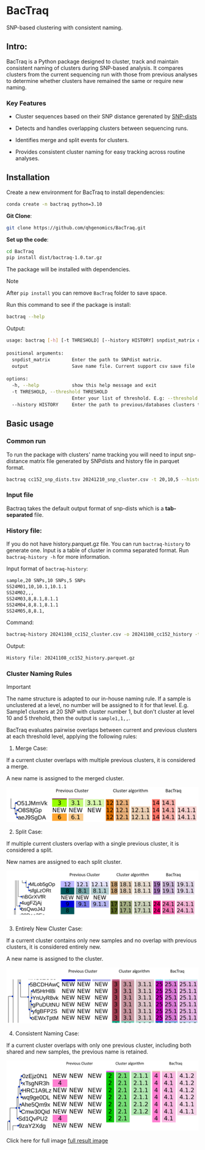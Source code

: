 # BacTraq

SNP-based clustering with consistent naming.

## Intro:

BacTraq is a Python package designed to cluster, track and maintain consistent naming of clusters during SNP-based analysis. It compares clusters from the current sequencing run with those from previous analyses to determine whether clusters have remained the same or require new naming.

### Key Features

- Cluster sequences based on their SNP distance gerenated by [SNP-dists](https://github.com/tseemann/snp-dists)

- Detects and handles overlapping clusters between sequencing runs.

- Identifies merge and split events for clusters.

- Provides consistent cluster naming for easy tracking across routine analyses.


## Installation

Create a new environment for BacTraq to install dependencies:

```bash
conda create -n bactraq python=3.10
```

**Git Clone**:

```bash
git clone https://github.com/qhgenomics/BacTraq.git
```

**Set up the code**:

```bash
cd BacTraq
pip install dist/bactraq-1.0.tar.gz
```

The package will be installed with dependencies. 

>[!NOTE]
> After `pip install` you can remove `BacTraq` folder to save space.

Run this command to see if the package is install:

```bash
bactraq --help
```

Output: 
```bash
usage: bactraq [-h] [-t THRESHOLD] [--history HISTORY] snpdist_matrix output

positional arguments:
  snpdist_matrix        Enter the path to SNPdist matrix.
  output                Save name file. Current support csv save file

options:
  -h, --help            show this help message and exit
  -t THRESHOLD, --threshold THRESHOLD
                        Enter your list of threshold. E.g: --threshold 20,10,5. Default: 20,10,5
  --history HISTORY     Enter the path to previous/databases clusters to match name. This should include sample id and clusters at chosen thresholds. If empty then will have this run as history.
```

## Basic usage

### Common run

To run the package with clusters' name tracking you will need to input snp-distance matrix file generated by SNPdists and history file in parquet format.

```bash 
bactraq cc152_snp_dists.tsv 20241210_snp_cluster.csv -t 20,10,5 --history 20241108_cc152_cluster.parquet.gz
```
### Input file

Bactraq takes the default output format of snp-dists which is a **tab-separated** file.

### History file:

If you do not have history.parquet.gz file. You can run `bactraq-history` to generate one. Input is a table of cluster in comma separated format. 
Run `bactraq-history -h` for more information.

Input format of `bactraq-history`:
```
sample,20 SNPs,10 SNPs,5 SNPs
SS24M01,10,10.1,10.1.1
SS24M02,,,
SS24M03,8,8.1,8.1.1
SS24M04,8,8.1,8.1.1
SS24M05,8,8.1,
```

Command:
```bash 
bactraq-history 20241108_cc152_cluster.csv -o 20241108_cc152_history -t 20,10,5
```

Output:
```bash 
History file: 20241108_cc152_history.parquet.gz
```

### Cluster Naming Rules
> [!IMPORTANT]
> The name structure is adapted to our in-house naming rule. If a sample is unclustered at a level, no number will be assigned to it for that level.
> E.g. Sample1 clusters at 20 SNP with cluster number 1, but don't cluster at level 10 and 5 threhold, then the output is `sample1,1,,`. 

BacTraq evaluates pairwise overlaps between current and previous clusters at each threshold level, applying the following rules:

1. Merge Case:

If a current cluster overlaps with multiple previous clusters, it is considered a merge.

A new name is assigned to the merged cluster.

![merge image](docs/merge_case.PNG)

2. Split Case:

If multiple current clusters overlap with a single previous cluster, it is considered a split.

New names are assigned to each split cluster.

![split image](docs/split.PNG)

3. Entirely New Cluster Case:

If a current cluster contains only new samples and no overlap with previous clusters, it is considered entirely new.

A new name is assigned to the cluster.

![entire new image](docs/entire_new.PNG)

4. Consistent Naming Case:

If a current cluster overlaps with only one previous cluster, including both shared and new samples, the previous name is retained.

![consistent naming image](docs/consitent_name.PNG)

Click here for full image [full result image](docs/bactraq_rename.png)

